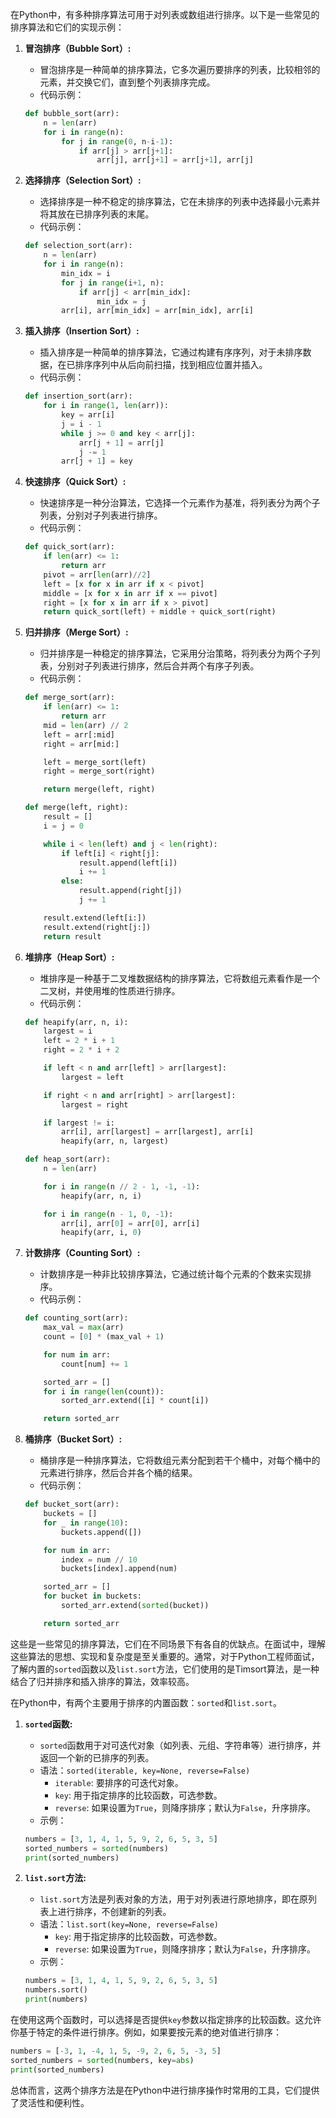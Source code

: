 在Python中，有多种排序算法可用于对列表或数组进行排序。以下是一些常见的排序算法和它们的实现示例：

1. **冒泡排序（Bubble Sort）:**
   - 冒泡排序是一种简单的排序算法，它多次遍历要排序的列表，比较相邻的元素，并交换它们，直到整个列表排序完成。
   - 代码示例：

   ```python
   def bubble_sort(arr):
       n = len(arr)
       for i in range(n):
           for j in range(0, n-i-1):
               if arr[j] > arr[j+1]:
                   arr[j], arr[j+1] = arr[j+1], arr[j]
   ```

2. **选择排序（Selection Sort）:**
   - 选择排序是一种不稳定的排序算法，它在未排序的列表中选择最小元素并将其放在已排序列表的末尾。
   - 代码示例：

   ```python
   def selection_sort(arr):
       n = len(arr)
       for i in range(n):
           min_idx = i
           for j in range(i+1, n):
               if arr[j] < arr[min_idx]:
                   min_idx = j
           arr[i], arr[min_idx] = arr[min_idx], arr[i]
   ```

3. **插入排序（Insertion Sort）:**
   - 插入排序是一种简单的排序算法，它通过构建有序序列，对于未排序数据，在已排序序列中从后向前扫描，找到相应位置并插入。
   - 代码示例：

   ```python
   def insertion_sort(arr):
       for i in range(1, len(arr)):
           key = arr[i]
           j = i - 1
           while j >= 0 and key < arr[j]:
               arr[j + 1] = arr[j]
               j -= 1
           arr[j + 1] = key
   ```

4. **快速排序（Quick Sort）:**
   - 快速排序是一种分治算法，它选择一个元素作为基准，将列表分为两个子列表，分别对子列表进行排序。
   - 代码示例：

   ```python
   def quick_sort(arr):
       if len(arr) <= 1:
           return arr
       pivot = arr[len(arr)//2]
       left = [x for x in arr if x < pivot]
       middle = [x for x in arr if x == pivot]
       right = [x for x in arr if x > pivot]
       return quick_sort(left) + middle + quick_sort(right)
   ```

5. **归并排序（Merge Sort）:**
   - 归并排序是一种稳定的排序算法，它采用分治策略，将列表分为两个子列表，分别对子列表进行排序，然后合并两个有序子列表。
   - 代码示例：

   ```python
   def merge_sort(arr):
       if len(arr) <= 1:
           return arr
       mid = len(arr) // 2
       left = arr[:mid]
       right = arr[mid:]

       left = merge_sort(left)
       right = merge_sort(right)

       return merge(left, right)

   def merge(left, right):
       result = []
       i = j = 0

       while i < len(left) and j < len(right):
           if left[i] < right[j]:
               result.append(left[i])
               i += 1
           else:
               result.append(right[j])
               j += 1

       result.extend(left[i:])
       result.extend(right[j:])
       return result
   ```
6. **堆排序（Heap Sort）:**
   - 堆排序是一种基于二叉堆数据结构的排序算法，它将数组元素看作是一个二叉树，并使用堆的性质进行排序。
   - 代码示例：

   ```python
   def heapify(arr, n, i):
       largest = i
       left = 2 * i + 1
       right = 2 * i + 2

       if left < n and arr[left] > arr[largest]:
           largest = left

       if right < n and arr[right] > arr[largest]:
           largest = right

       if largest != i:
           arr[i], arr[largest] = arr[largest], arr[i]
           heapify(arr, n, largest)

   def heap_sort(arr):
       n = len(arr)

       for i in range(n // 2 - 1, -1, -1):
           heapify(arr, n, i)

       for i in range(n - 1, 0, -1):
           arr[i], arr[0] = arr[0], arr[i]
           heapify(arr, i, 0)
   ```

7. **计数排序（Counting Sort）:**
   - 计数排序是一种非比较排序算法，它通过统计每个元素的个数来实现排序。
   - 代码示例：

   ```python
   def counting_sort(arr):
       max_val = max(arr)
       count = [0] * (max_val + 1)

       for num in arr:
           count[num] += 1

       sorted_arr = []
       for i in range(len(count)):
           sorted_arr.extend([i] * count[i])

       return sorted_arr
   ```

8. **桶排序（Bucket Sort）:**
   - 桶排序是一种排序算法，它将数组元素分配到若干个桶中，对每个桶中的元素进行排序，然后合并各个桶的结果。
   - 代码示例：

   ```python
   def bucket_sort(arr):
       buckets = []
       for _ in range(10):
           buckets.append([])

       for num in arr:
           index = num // 10
           buckets[index].append(num)

       sorted_arr = []
       for bucket in buckets:
           sorted_arr.extend(sorted(bucket))

       return sorted_arr
   ```

这些是一些常见的排序算法，它们在不同场景下有各自的优缺点。在面试中，理解这些算法的思想、实现和复杂度是至关重要的。通常，对于Python工程师面试，了解内置的`sorted`函数以及`list.sort`方法，它们使用的是Timsort算法，是一种结合了归并排序和插入排序的算法，效率较高。

在Python中，有两个主要用于排序的内置函数：`sorted`和`list.sort`。

1. **`sorted`函数:**
   - `sorted`函数用于对可迭代对象（如列表、元组、字符串等）进行排序，并返回一个新的已排序的列表。
   - 语法：`sorted(iterable, key=None, reverse=False)`
     - `iterable`: 要排序的可迭代对象。
     - `key`: 用于指定排序的比较函数，可选参数。
     - `reverse`: 如果设置为`True`，则降序排序；默认为`False`，升序排序。
   - 示例：

   ```python
   numbers = [3, 1, 4, 1, 5, 9, 2, 6, 5, 3, 5]
   sorted_numbers = sorted(numbers)
   print(sorted_numbers)
   ```

2. **`list.sort`方法:**
   - `list.sort`方法是列表对象的方法，用于对列表进行原地排序，即在原列表上进行排序，不创建新的列表。
   - 语法：`list.sort(key=None, reverse=False)`
     - `key`: 用于指定排序的比较函数，可选参数。
     - `reverse`: 如果设置为`True`，则降序排序；默认为`False`，升序排序。
   - 示例：

   ```python
   numbers = [3, 1, 4, 1, 5, 9, 2, 6, 5, 3, 5]
   numbers.sort()
   print(numbers)
   ```

在使用这两个函数时，可以选择是否提供`key`参数以指定排序的比较函数。这允许你基于特定的条件进行排序。例如，如果要按元素的绝对值进行排序：

```python
numbers = [-3, 1, -4, 1, 5, -9, 2, 6, 5, -3, 5]
sorted_numbers = sorted(numbers, key=abs)
print(sorted_numbers)
```

总体而言，这两个排序方法是在Python中进行排序操作时常用的工具，它们提供了灵活性和便利性。
